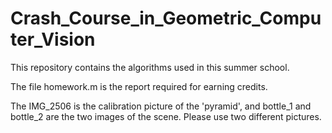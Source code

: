 # Crash_Course_in_Geometric_Computer_Vision
This repository contains the algorithms used in this summer school. 

The file homework.m is the report required for earning credits.

The IMG_2506 is the calibration picture of the 'pyramid', and bottle_1 and bottle_2 are the two images of the scene. Please use two different pictures.